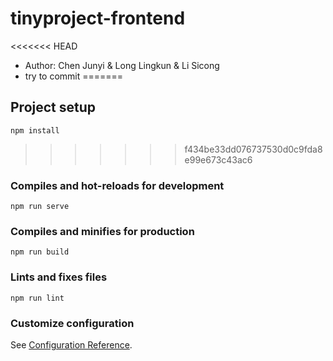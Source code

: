 # tinyproject-frontend

<<<<<<< HEAD
- Author: Chen Junyi & Long Lingkun & Li Sicong
- try to commit
=======
## Project setup
```
npm install
```
>>>>>>> f434be33dd076737530d0c9fda8e99e673c43ac6

### Compiles and hot-reloads for development
```
npm run serve
```

### Compiles and minifies for production
```
npm run build
```

### Lints and fixes files
```
npm run lint
```

### Customize configuration
See [Configuration Reference](https://cli.vuejs.org/config/).
